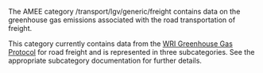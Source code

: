 The AMEE category /transport/lgv/generic/freight contains data on the
greenhouse gas emissions associated with the road transportation of
freight.

This category currently contains data from the [WRI Greenhouse Gas
Protocol](http://www.ghgprotocol.org/calculation-tools/all-tools) for
road freight and is represented in three subcategories. See the
appropriate subcategory documentation for further details.
